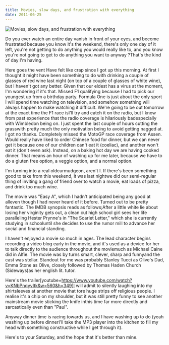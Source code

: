 ```yaml
---
title: Movies, slow days, and frustration with everything
date: 2011-06-25
---
```


![Movies, slow days, and frustration with everything](https://source.unsplash.com/03UCoidYvXw/1600x900)

Do you ever watch an entire day vanish in front of your eyes, and become frustrated because you know it's the weekend, there's only one day of it left, you're not getting to do anything you would really like to, and you know you're not going to get to do anything you want to anyway ?That's the kind of day I'm having.

Here goes the vent Have felt like crap since I got up this morning. At first I thought it might have been something to do with drinking a couple of glasses of red wine last night (on top of a couple of glasses of white wine), but I haven't got any better. Given that our eldest has a virus at the moment, I'm wondering if it's that. Missed F1 qualifying because I had to pick our youngest up from a birthday party. Formula One is just about the only sport I will spend time watching on television, and somehow something will always happen to make watching it difficult. We're going to be out tomorrow at the exact time the F1 race isI'll try and catch it on the radio, but I know from past experience that the radio coverage is hilariously badespecially with Wimbledon being on. I just spent the last couple of hours cutting the grasswith pretty much the only motivation being to avoid getting nagged at. I got no thanks. Completely missed the MotoGP race coverage from Assen. Would really have liked to order Chinese food for dinner, but we can never get it because one of our children can't eat it (coeliac), and another won't eat it (don't even ask). Instead, on a baking hot day we are having cooked dinner. That means an hour of washing up for me later, because we have to do a gluten free option, a veggie option, and a normal option.

I'm turning into a real oldcurmudgeon, aren't I. If there's been something good to take from this weekend, it was last nightwe did our semi-regular thing of inviting a gang of friend over to watch a movie, eat loads of pizza, and drink too much wine.

The movie was "Easy A", which I hadn't anticipated being any good at alleven though I had never heard of it before. Turned out to be pretty fantastic. The IMDB synopsis reads as follows;After a little white lie about losing her virginity gets out, a clean cut high school girl sees her life paralleling Hester Prynne's in "The Scarlet Letter," which she is currently studying in schooluntil she decides to use the rumor mill to advance her social and financial standing.

I haven't enjoyed a movie so much in ages. The lead character begins recording a video blog early in the movie, and it's used as a device for her to talk directly to the audience throughout the moviemuch as Michael Caine did in Alfie. The movie was by turns smart, clever, sharp and funnyand the cast was stellar. Standout for me was probably Stanley Tucci as Olive's Dad, Emma Stone as Olive, closely followed by Thomas Haden Church (Sideways)as her english lit. tutor.

Here's the trailer[youtube=https://www.youtube.com/watch?v=KNbPnqyvItk&w=560&h=349]I will admit to silently laughing into my shirtsleeves at another movie that tore huge strips off religious people. I realise it's a chip on my shoulder, but it was still pretty funny to see another mainstream movie sticking the knife inthis time far more directly and sarcastically even than "Paul".

Anyway dinner time is racing towards us, and I have washing up to do (yeah washing up before dinnerI'll take the MP3 player into the kitchen to fill my head with something constructive while I get through it).

Here's to your Saturday, and the hope that it's better than mine.